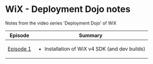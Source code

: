 # WiX - Deployment Dojo notes
Notes from the video series 'Deployment Dojo' of WiX

|Episode|Summary|
|---|---|
|[Episode 1](episodes/episode1/episode-1.md)| <ul><li>Installation of WiX v4 SDK (and dev builds)</li></ul> |
